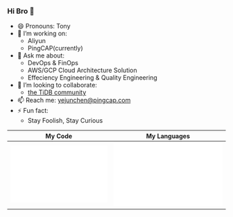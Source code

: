 ### Hi Bro 👋

<!--
**VelocityLight/VelocityLight** is a ✨ _special_ ✨ repository because its `README.md` (this file) appears on your GitHub profile.
-->

- 😄 Pronouns: Tony
- 🔭 I’m working on: 
  - Aliyun
  - PingCAP(currently)
- 💬 Ask me about:
  - DevOps & FinOps
  - AWS/GCP Cloud Architecture Solution
  - Effeciency Engineering & Quality Engineering
- 👯 I’m looking to collaborate:
  - [the TiDB community](https://tidb.io/archived/events/)
- 📫 Reach me: yejunchen@pingcap.com
- ⚡ Fun fact:
  - Stay Foolish, Stay Curious

My Code             |  My Languages
:-------------------------:|:-------------------------:
![Code](https://raw.githubusercontent.com/VelocityLight/velocitylight-github-stats/main/statics/overview.svg#gh-light-mode-only)  |  ![Language](https://raw.githubusercontent.com/VelocityLight/velocitylight-github-stats/main/statics/languages.svg#gh-light-mode-only)
